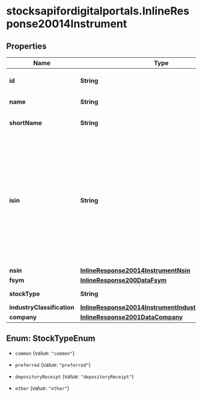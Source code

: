 # stocksapifordigitalportals.InlineResponse20014Instrument

## Properties

Name | Type | Description | Notes
------------ | ------------- | ------------- | -------------
**id** | **String** | Identifier of the instrument. | [optional] 
**name** | **String** | Name of the instrument. | [optional] 
**shortName** | **String** | Short name of the instrument. | [optional] 
**isin** | **String** | The International Securities Identification Number (ISIN) of the instrument. The ISIN is a 12-character code of digits and upper-case letters that uniquely identifies an instrument. | [optional] 
**nsin** | [**InlineResponse20014InstrumentNsin**](InlineResponse20014InstrumentNsin.md) |  | [optional] 
**fsym** | [**InlineResponse200DataFsym**](InlineResponse200DataFsym.md) |  | [optional] 
**stockType** | **String** | Type of stock. | [optional] 
**industryClassification** | [**InlineResponse20014InstrumentIndustryClassification**](InlineResponse20014InstrumentIndustryClassification.md) |  | [optional] 
**company** | [**InlineResponse2001DataCompany**](InlineResponse2001DataCompany.md) |  | [optional] 



## Enum: StockTypeEnum


* `common` (value: `"common"`)

* `preferred` (value: `"preferred"`)

* `depositoryReceipt` (value: `"depositoryReceipt"`)

* `other` (value: `"other"`)




